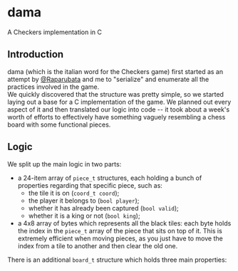 # dama
A Checkers implementation in C

## Introduction
dama (which is the italian word for the Checkers game) first started as an attempt by [@Raparubata](https://github.com/Raparubata) and me to "serialize" and enumerate all the practices involved in the game.<br>
We quickly discovered that the structure was pretty simple, so we started laying out a base for a C implementation of the game. We planned out every aspect of it and then translated our logic into code -- it took about a week's worth of efforts to effectively have something vaguely resembling a chess board with some functional pieces.
## Logic
We split up the main logic in two parts:
- a 24-item array of `piece_t` structures, each holding a bunch of properties regarding that specific piece, such as:
    - the tile it is on (`coord_t coord`);
    - the player it belongs to (`bool player`);
    - whether it has already been captured (`bool valid`);
    - whether it is a king or not (`bool king`);
- a 4x8 array of bytes which represents all the black tiles: each byte holds the index in the `piece_t` array of the piece that sits on top of it. This is extremely efficient when moving pieces, as you just have to move the index from a tile to another and then clear the old one.

There is an additional `board_t` structure which holds three main properties: